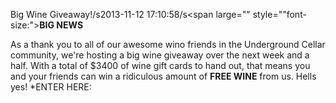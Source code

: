 Big Wine Giveaway!/s2013-11-12 17:10:58/s<span large="" style="\"font-size:">**BIG NEWS**</span>

 As a thank you to all of our awesome wino friends in the Underground Cellar community, we\'re hosting a big wine giveaway over the next week and a half. With a total of $3400 of wine gift cards to hand out, that means you and your friends can win a ridiculous amount of **FREE WINE** from us. Hells yes! *ENTER HERE: